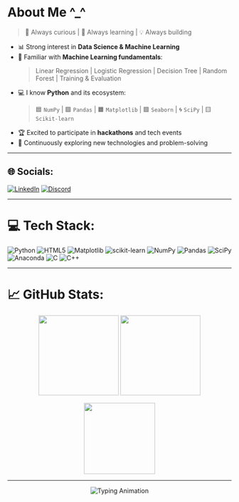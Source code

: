 # About Me ^_^
> 🌟 Always curious | 🚀 Always learning | 💡 Always building  

- 📊 Strong interest in **Data Science & Machine Learning** 
- 🤖 Familiar with **Machine Learning fundamentals**:  
  > Linear Regression | Logistic Regression | Decision Tree | Random Forest | Training & Evaluation  
- 💻 I know **Python** and its ecosystem:  
  > 🟦 `NumPy` | 🟪 `Pandas` | 🟧 `Matplotlib` | 🟩 `Seaborn` | 🌀 `SciPy` | 🟨 `Scikit-learn`  
- 🏆 Excited to participate in **hackathons** and tech events  
- 🌱 Continuously exploring new technologies and problem-solving    

---

## 🌐 Socials:
[![LinkedIn](https://img.shields.io/badge/LinkedIn-%230077B5.svg?logo=linkedin&logoColor=white)](https://linkedin.com/in/nikhil-kumar-539671323)
[![Discord](https://img.shields.io/badge/Discord-%237289DA.svg?logo=discord&logoColor=white)](https://discord.gg/wuime) 

---

# 💻 Tech Stack:
![Python](https://img.shields.io/badge/python-3670A0.svg?style=flat&logo=python&logoColor=ffdd54) 
![HTML5](https://img.shields.io/badge/html5-%23E34F26.svg?style=flat&logo=html5&logoColor=white) 
![Matplotlib](https://img.shields.io/badge/Matplotlib-%23ffffff.svg?style=flat&logo=Matplotlib&logoColor=black) 
![scikit-learn](https://img.shields.io/badge/scikit--learn-%23F7931E.svg?style=flat&logo=scikit-learn&logoColor=white) 
![NumPy](https://img.shields.io/badge/numpy-%23013243.svg?style=flat&logo=numpy&logoColor=white) 
![Pandas](https://img.shields.io/badge/pandas-%23150458.svg?style=flat&logo=pandas&logoColor=white) 
![SciPy](https://img.shields.io/badge/SciPy-%230C55A5.svg?style=flat&logo=scipy&logoColor=%white)  
![Anaconda](https://img.shields.io/badge/Anaconda-%2344A833.svg?style=flat&logo=anaconda&logoColor=white) 
![C](https://img.shields.io/badge/c-%2300599C.svg?style=flat&logo=c&logoColor=white) 
![C++](https://img.shields.io/badge/c++-%2300599C.svg?style=flat&logo=c%2B%2B&logoColor=white) 

---

# 📈 GitHub Stats:
<p align="center">
  <img src="https://github-readme-stats.vercel.app/api?username=Nikhil-Kumar-Wui&theme=react&hide_border=true&include_all_commits=true&count_private=false&show_icons=true&hide_title=true" height="180px"/>
  <img src="https://github-readme-streak-stats.herokuapp.com/?user=Nikhil-Kumar-Wui&theme=react&hide_border=true" height="180px"/>
</p>

<p align="center">
  <img src="https://github-readme-stats.vercel.app/api/top-langs/?username=Nikhil-Kumar-Wui&theme=react&hide_border=true&layout=compact" height="160px"/>
</p>

---

<p align="center">
  <img src="https://readme-typing-svg.demolab.com?font=Fira+Code&pause=1000&color=00F79D&center=true&vCenter=true&width=600&lines=++++Training+models+at+the+moment!+Wait...++++" alt="Typing Animation" />
</p>
